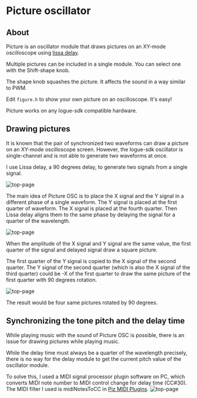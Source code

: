 # Picture oscillator

## About
Picture is an oscillator module that draws pictures on an XY-mode oscilloscope using [lissa delay](https://github.com/boochow/lissa).

Multiple pictures can be included in a single module. You can select one with the Shift-shape knob.

The shape knob squashes the picture. It affects the sound in a way similar to PWM.

Edit `figure.h` to show your own picture on an oscilloscope. It's easy!

Picture works on any logue-sdk compatible hardware.

## Drawing pictures

It is known that the pair of synchronized two waveforms can draw a picture on an XY-mode oscilloscope screen. However, the logue-sdk oscillator is single-channel and is not able to generate two waveforms at once. 

I use Lissa delay, a 90 degrees delay, to generate two signals from a single signal.

![top-page](https://raw.githubusercontent.com/boochow/picture/images/fig1.png)

The main idea of Picture OSC is to place the X signal and the Y signal in a different phase of a single waveform. 
The Y signal is placed at the first quarter of waveform. The X signal is placed at the fourth quarter.
Then Lissa delay aligns them to the same phase by delaying the signal for a quarter of the wavelength.

![top-page](https://raw.githubusercontent.com/boochow/picture/images/fig2.png)

When the amplitude of the X signal and Y signal are the same value, the first quarter of the signal and delayed signal draw a square picture. 

The first quarter of the Y signal is copied to the X signal of the second quarter. 
The Y signal of the second quarter (which is also the X signal of the third quarter) could be -X of the first quarter to draw the same picture of the first quarter with 90 degrees rotation.

![top-page](https://raw.githubusercontent.com/boochow/picture/images/fig3.png)

The result would be four same pictures rotated by 90 degrees.

## Synchronizing the tone pitch and the delay time

While playing music with the sound of Picture OSC is possible, there is an issue for drawing pictures while playing music.

While the delay time must always be a quarter of the wavelength precisely, there is no way for the delay module to get the current pitch value of the oscillator module.

To solve this, I used a MIDI signal processor plugin software on PC, which converts MIDI note number to MIDI control change for delay time (CC#30).
The MIDI filter I used is midiNotesToCC in [Piz MIDI Plugins](https://www.kvraudio.com/forum/viewtopic.php?t=300566).
![top-page](https://raw.githubusercontent.com/boochow/picture/images/fig4.png)

